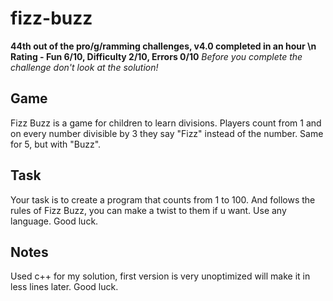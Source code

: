 # fizz-buzz
 **44th out of the pro/g/ramming challenges, v4.0
 completed in an hour \n
 Rating - Fun 6/10, Difficulty 2/10, Errors 0/10**
*Before you complete the challenge don't look at the solution!*

## Game
Fizz Buzz is a game for children to learn divisions. Players count from 1 and on every number divisible by 3 they say "Fizz" instead of the number. Same for 5, but with "Buzz".
## Task
Your task is to create a program that counts from 1 to 100. And follows the rules of Fizz Buzz, you can make a twist to them if u want. Use any language. Good luck.
## Notes
Used c++ for my solution, first version is very unoptimized will make it in less lines later. Good luck. 
